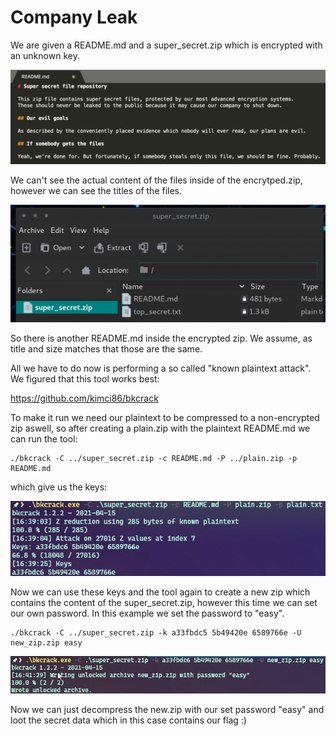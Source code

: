 Company Leak
==================

We are given a README.md and a super_secret.zip which is encrypted with an unknown key.

![readme.png](readme.png)

We can't see the actual content of the files inside of the encrytped.zip, however we can see the titles of the files.

![zip.png](zip.png)

So there is another README.md inside the encrypted zip. We assume, as title and size matches that those are the same.

All we have to do now is performing a so called "known plaintext attack".
We figured that this tool works best:

https://github.com/kimci86/bkcrack

To make it run we need our plaintext to be compressed to a non-encrypted zip aswell, so after creating a plain.zip with the plaintext README.md we can run the tool:

```
./bkcrack -C ../super_secret.zip -c README.md -P ../plain.zip -p README.md
```

which give us the keys:

![keys.png](keys.png)

Now we can use these keys and the tool again to create a new zip which contains the content of the super_secret.zip, however this time we can set our own password. In this example we set the password to "easy".

```
./bkcrack -C ../super_secret.zip -k a33fbdc5 5b49420e 6589766e -U new_zip.zip easy
```
![newzip.png](newzip.png)

Now we can just decompress the new.zip with our set password "easy" and loot the secret data which in this case contains our flag :)
